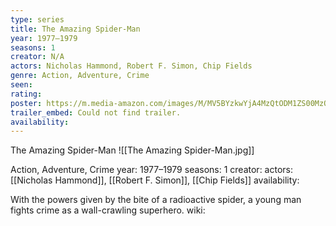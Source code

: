 ```yaml
---
type: series
title: The Amazing Spider-Man
year: 1977–1979
seasons: 1
creator: N/A
actors: Nicholas Hammond, Robert F. Simon, Chip Fields
genre: Action, Adventure, Crime
seen:
rating: 
poster: https://m.media-amazon.com/images/M/MV5BYzkwYjA4MzQtODM1ZS00MzQ5LTliYWEtMzc1ZDZlYzU2Y2FkXkEyXkFqcGdeQXVyNDM2MzU3Njc@._V1_SX300.jpg
trailer_embed: Could not find trailer.
availability:
---
```

The Amazing Spider-Man
![[The Amazing Spider-Man.jpg]]

Action, Adventure, Crime
year: 1977–1979
seasons: 1
creator: 
actors: [[Nicholas Hammond]], [[Robert F. Simon]], [[Chip Fields]]
availability:

With the powers given by the bite of a radioactive spider, a young man fights crime as a wall-crawling superhero.
wiki: 


